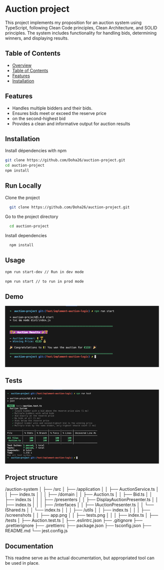 
# Auction project

This project implements my proposition for an auction system using TypeScript, following Clean Code principles, Clean Architecture, and SOLID principles. The system includes functionality for handling bids, determining winners, and displaying results.


## Table of Contents

  - [Overview](#overview)
  - [Table of Contents](#table-of-contents)
  - [Features](#features)
  - [Installation](#installation)


## Features

- Handles multiple bidders and their bids.
- Ensures bids meet or exceed the reserve price
- on the second-highest bid
- Provides a clean and informative output for auction results


## Installation

Install dépendencies with npm

```bash
git clone https://github.com/Doha26/auction-project.git
cd auction-project
npm install
```
    
## Run Locally

Clone the project

```bash
  git clone https://github.com/Doha26/auction-project.git
```

Go to the project directory

```bash
  cd auction-project
```

Install dependencies

```bash
  npm install
```


## Usage

```bash
npm run start-dev // Run in dev mode
```

```bash
npm run start // to run in prod mode
```


## Demo

![App Demo](screenshots/app.png)

## Tests

![Tests demo](screenshots/tests.png)


## Project structure

/auction-system
│
├── /src
│   ├── /application
│   │   ├── AuctionService.ts
│   │   ├── index.ts
│   │
│   ├── /domain
│   │   ├── Auction.ts
│   │   ├── Bid.ts
│   │   ├── index.ts
│   │
│   ├── /presenters
│   │   ├── DisplayAuctionPresenter.ts
│   │   ├── index.ts
│   │
│   ├── /interfaces
│   │    ├── IAuctionPresenter.ts
│   │    └── IShared.ts
│   │    └── index.ts
│   │
│   ├── /utils
│   │   ├── index.ts
│   │
│   ├── /screenshots
│   │   ├── app.png
│   │   ├── tests.png
│   │
│   ├── index.ts
│
├── /tests
│   ├── Auction.test.ts
│
├── .eslintrc.json
├── .gitignore
├── .prettierignore
├── .prettierrc
├── package.json
├── tsconfig.json
├── README.md
└── jest.config.js



## Documentation

This readme serve as the actual documentation, but appropriated tool can be used in place. 

